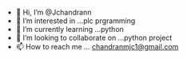 - 👋 Hi, I’m @Jchandrann
- 👀 I’m interested in ...plc prgramming
- 🌱 I’m currently learning ...python
- 💞️ I’m looking to collaborate on ...python project
- 📫 How to reach me ... chandranmjc1@gmail.com

<!---
Jchandrann/Jchandrann is a ✨ special ✨ repository because its `README.md` (this file) appears on your GitHub profile.
You can click the Preview link to take a look at your changes.
--->
